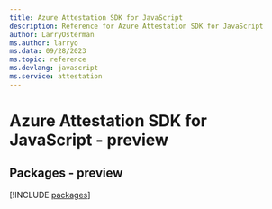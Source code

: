 ```yaml
---
title: Azure Attestation SDK for JavaScript
description: Reference for Azure Attestation SDK for JavaScript
author: LarryOsterman
ms.author: larryo
ms.data: 09/28/2023
ms.topic: reference
ms.devlang: javascript
ms.service: attestation
---
```

# Azure Attestation SDK for JavaScript - preview
## Packages - preview
[!INCLUDE [packages](attestation-index.md)]